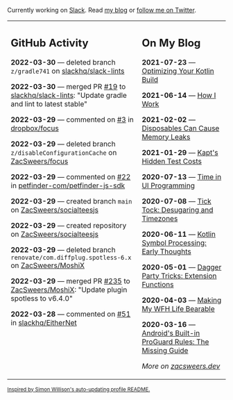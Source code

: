 Currently working on [Slack](https://slack.com/). Read [my blog](https://zacsweers.dev/) or [follow me on Twitter](https://twitter.com/ZacSweers).

<table><tr><td valign="top" width="60%">

## GitHub Activity
<!-- githubActivity starts -->
**2022-03-30** — deleted branch `z/gradle741` on [slackhq/slack-lints](https://github.com/slackhq/slack-lints)

**2022-03-30** — merged PR [#19](https://github.com/slackhq/slack-lints/pull/19) to [slackhq/slack-lints](https://github.com/slackhq/slack-lints): "Update gradle and lint to latest stable"

**2022-03-29** — commented on [#3](https://github.com/dropbox/focus/pull/3#issuecomment-1082534547) in [dropbox/focus](https://github.com/dropbox/focus)

**2022-03-29** — deleted branch `z/disableConfigurationCache` on [ZacSweers/focus](https://github.com/ZacSweers/focus)

**2022-03-29** — commented on [#22](https://github.com/petfinder-com/petfinder-js-sdk/issues/22#issuecomment-1082520618) in [petfinder-com/petfinder-js-sdk](https://github.com/petfinder-com/petfinder-js-sdk)

**2022-03-29** — created branch `main` on [ZacSweers/socialteesjs](https://github.com/ZacSweers/socialteesjs)

**2022-03-29** — created repository on [ZacSweers/socialteesjs](https://github.com/ZacSweers/socialteesjs)

**2022-03-29** — deleted branch `renovate/com.diffplug.spotless-6.x` on [ZacSweers/MoshiX](https://github.com/ZacSweers/MoshiX)

**2022-03-29** — merged PR [#235](https://github.com/ZacSweers/MoshiX/pull/235) to [ZacSweers/MoshiX](https://github.com/ZacSweers/MoshiX): "Update plugin spotless to v6.4.0"

**2022-03-28** — commented on [#51](https://github.com/slackhq/EitherNet/pull/51#issuecomment-1081191665) in [slackhq/EitherNet](https://github.com/slackhq/EitherNet)
<!-- githubActivity ends -->
</td><td valign="top" width="40%">

## On My Blog
<!-- blog starts -->
**2021-07-23** — [Optimizing Your Kotlin Build](https://www.zacsweers.dev/optimizing-your-kotlin-build/)

**2021-06-14** — [How I Work](https://www.zacsweers.dev/how-i-work/)

**2021-02-02** — [Disposables Can Cause Memory Leaks](https://www.zacsweers.dev/disposables-can-cause-memory-leaks/)

**2021-01-29** — [Kapt's Hidden Test Costs](https://www.zacsweers.dev/kapts-hidden-test-costs/)

**2020-07-13** — [Time in UI Programming](https://www.zacsweers.dev/time-in-ui/)

**2020-07-08** — [Tick Tock: Desugaring and Timezones](https://www.zacsweers.dev/ticktock-desugaring-timezones/)

**2020-06-11** — [Kotlin Symbol Processing: Early Thoughts](https://www.zacsweers.dev/kotlin-symbol-processor-early-thoughts/)

**2020-05-01** — [Dagger Party Tricks: Extension Functions](https://www.zacsweers.dev/dagger-party-tricks-extension-functions/)

**2020-04-03** — [Making My WFH Life Bearable](https://www.zacsweers.dev/making-wfh-life-bearable/)

**2020-03-16** — [Android's Built-in ProGuard Rules: The Missing Guide](https://www.zacsweers.dev/android-proguard-rules/)
<!-- blog ends -->
_More on [zacsweers.dev](https://zacsweers.dev/)_
</td></tr></table>

<sub><a href="https://simonwillison.net/2020/Jul/10/self-updating-profile-readme/">Inspired by Simon Willison's auto-updating profile README.</a></sub>